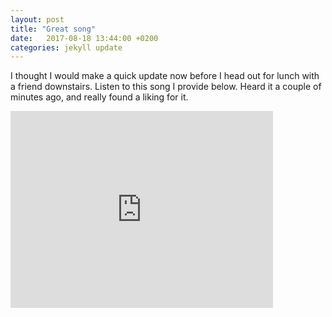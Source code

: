 ```yaml
---
layout: post
title: "Great song"
date:   2017-08-18 13:44:00 +0200
categories: jekyll update
---
```



I thought I would make a quick update now before I head out for lunch with a friend downstairs. Listen to this song I provide below. Heard it a couple of minutes ago, and really found a liking for it.

<iframe width="420" height="315" src="https://youtu.be/_W74i7YuMKc" frameborder="0"></iframe>
